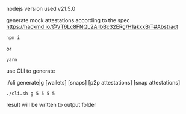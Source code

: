 nodejs version used v21.5.0

generate mock attestations according to the spec
https://hackmd.io/@VT6Lc8FNQL2AllbBc32ERg/H1akxxBrT#Abstract

```
npm i 
```
or

```
yarn
```

use CLI to generate

./cli generate|g [wallets] [snaps] [p2p attestations] [snap attestations]

```
./cli.sh g 5 5 5 5
```

result will be written to output folder